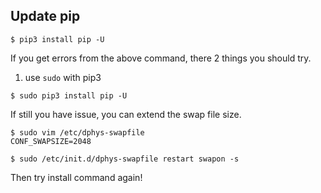 ## Update pip
```
$ pip3 install pip -U
```

If you get errors from the above command, there 2 things you should try.

1. use `sudo` with pip3

```
$ sudo pip3 install pip -U
```

If still you have issue, you can extend the swap file size.  
```
$ sudo vim /etc/dphys-swapfile
CONF_SWAPSIZE=2048

$ sudo /etc/init.d/dphys-swapfile restart swapon -s

```

Then try install command again!  
